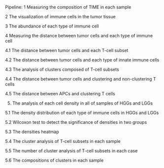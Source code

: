 Pipeline:
1 Measuring the composition of TIME in each sample

2 The visualization of immune cells in the tumor tissue

3 The abundance of each type of immune cell

4 Measuring the distance between tumor cells and each type of immune cell

4.1  The distance between tumor cells and each T-cell subset
  
4.2  The distance between tumor cells and each type of innate immune cells

4.3  The analysis of clusters composed of T-cell subsets

4.4  The distance between tumor cells and clustering and non-clustering T cells

4.5  The distance between APCs and clustering T cells
  
5. The analysis of each cell density in all of samples of HGGs and LGGs

5.1  The density distribution of each type of immune cells in HGGs and LGGs

5.2  Wilcoxon test to detect the significance of densities in two groups

5.3  The densities heatmap

5.4  The cluster analysis of T-cell subsets in each sample

5.5  The number of cluster analysis of T-cell subsets in each case

5.6  The compositions of clusters in each sample
